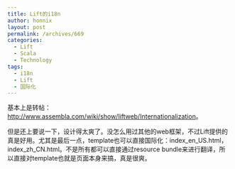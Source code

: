```yaml
---
title: Lift的i18n
author: honnix
layout: post
permalink: /archives/669
categories:
  - Lift
  - Scala
  - Technology
tags:
  - i18n
  - Lift
  - 国际化
---
```

基本上是转帖：<a title="i18n" href="http://www.assembla.com/wiki/show/liftweb/Internationalization" target="_blank">http://www.assembla.com/wiki/show/liftweb/Internationalization</a>。

但是还上要说一下，设计得太爽了。没怎么用过其他的web框架，不过Lift提供的真是好用。尤其是最后一点，template也可以直接国际化：index\_en\_US.html，index\_zh\_CN.html。不是所有都可以直接通过resource bundle来进行翻译，所以直接对template也就是页面本身来搞，真是很爽。